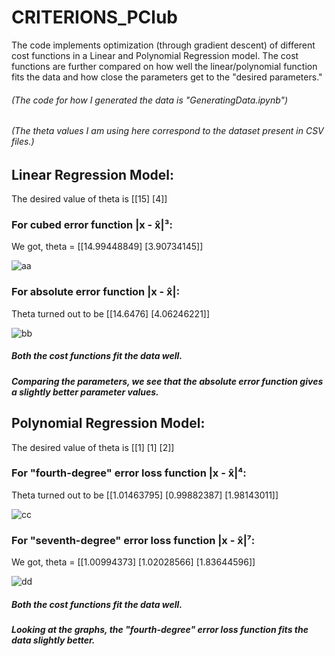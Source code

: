 # CRITERIONS_PClub

The code implements optimization (through gradient descent) of different cost functions in a Linear and Polynomial Regression model. The cost functions are further compared on how well the linear/polynomial function fits the data and how close the parameters get to the "desired parameters."

###### (The code for how I generated the data is "GeneratingData.ipynb")
###### (The theta values I am using here correspond to the dataset present in CSV files.)

## Linear Regression Model:
The desired value of theta is [[15] [4]]

### For cubed error function |x -  x̂|³: 
We got, theta = [[14.99448849] [3.90734145]]

![aa](https://user-images.githubusercontent.com/86489225/130104377-19c6a94f-fbcc-4ba3-8316-3b55a3a52d91.png)

### For absolute error function |x -  x̂|:
Theta turned out to be [[14.6476] [4.06246221]]

![bb](https://user-images.githubusercontent.com/86489225/130104381-12d42ac7-4a01-42fa-b6df-4f104ee890b8.png)

##### Both the cost functions fit the data well.
##### Comparing the parameters, we see that the absolute error function gives a slightly better parameter values.

## Polynomial Regression Model:
The desired value of theta is [[1] [1] [2]]

### For "fourth-degree" error loss function |x -  x̂|⁴:
Theta turned out to be [[1.01463795] [0.99882387] [1.98143011]]

![cc](https://user-images.githubusercontent.com/86489225/130104382-a9eccf1f-a74f-40f4-9d53-96b45f4efdea.png)

### For "seventh-degree" error loss function |x -  x̂|⁷:
We got, theta = [[1.00994373] [1.02028566] [1.83644596]]

![dd](https://user-images.githubusercontent.com/86489225/130104386-64d76ad3-0209-458e-a6d8-17f2bca555eb.png)

##### Both the cost functions fit the data well.
##### Looking at the graphs, the "fourth-degree" error loss function fits the data slightly better.
